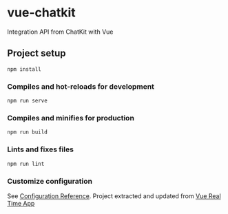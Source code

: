 # vue-chatkit

Integration API from ChatKit with Vue 

## Project setup
```
npm install
```

### Compiles and hot-reloads for development
```
npm run serve
```

### Compiles and minifies for production
```
npm run build
```

### Lints and fixes files
```
npm run lint
```

### Customize configuration
See [Configuration Reference](https://cli.vuejs.org/config/).
Project extracted and updated from [Vue Real Time App](https://www.sitepoint.com/pusher-vue-real-time-chat-app/)
